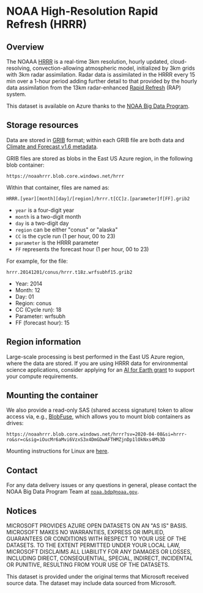 # NOAA High-Resolution Rapid Refresh (HRRR)

## Overview

The NOAAA [HRRR](https://www.nco.ncep.noaa.gov/pmb/products/hrrr/) is a real-time 3km resolution, hourly updated, cloud-resolving, convection-allowing atmospheric model, initialized by 3km grids with 3km radar assimilation. Radar data is assimilated in the HRRR every 15 min over a 1-hour period adding further detail to that provided by the hourly data assimilation from the 13km radar-enhanced [Rapid Refresh](https://rapidrefresh.noaa.gov/) (RAP) system.

This dataset is available on Azure thanks to the [NOAA Big Data Program](https://www.noaa.gov/organization/information-technology/big-data-program).


## Storage resources

Data are stored in [GRIB](https://en.wikipedia.org/wiki/GRIB) format; within each GRIB file are both data and [Climate and Forecast v1.6 metadata](http://cfconventions.org/cf-conventions/v1.6.0/cf-conventions.html).

GRIB files are stored as blobs in the East US Azure region, in the following blob container:

`https://noaahrrr.blob.core.windows.net/hrrr`

Within that container, files are named as:

`HRRR.[year][month][day]/[region]/hrrr.t[CC]z.[parameter]f[FF].grib2`

* `year` is a four-digit year
* `month` is a two-digit month
* `day` is a two-digit day
* `region` can be either "conus" or "alaska"
* `CC` is the cycle run (1 per hour, 00 to 23)
* `parameter` is the HRRR parameter
* `FF` represents the forecast hour (1 per hour, 00 to 23)

For example, for the file:

`hrrr.20141201/conus/hrrr.t18z.wrfsubhf15.grib2`

* Year: 2014
* Month: 12
* Day: 01
* Region: conus
* CC (Cycle run): 18
* Parameter: wrfsubh
* FF (forecast hour): 15


## Region information

Large-scale processing is best performed in the East US Azure region, where the data are stored.  If you are using HRRR data for environmental science applications, consider applying for an [AI for Earth grant](http://aka.ms/ai4egrants) to support your compute requirements.


## Mounting the container

We also provide a read-only SAS (shared access signature) token to allow access via, e.g., [BlobFuse](https://github.com/Azure/azure-storage-fuse), which allows you to mount blob containers as drives:

`https://noaahrrr.blob.core.windows.net/hrrr?sv=2020-04-08&si=hrrr-ro&sr=c&sig=iOucMr6aMvi6VzxS3x4DmGDwAFTHMZjnDp1lOkNxs4M%3D`

Mounting instructions for Linux are [here](https://docs.microsoft.com/en-us/azure/storage/blobs/storage-how-to-mount-container-linux).


## Contact

For any data delivery issues or any questions in general, please contact the NOAA Big Data Program Team at [`noaa.bdp@noaa.gov`](mailto:noaa.bdp@noaa.gov?subject=azure%20hrrr%20question).


## Notices

MICROSOFT PROVIDES AZURE OPEN DATASETS ON AN "AS IS" BASIS. MICROSOFT MAKES NO WARRANTIES, EXPRESS OR IMPLIED, GUARANTEES OR CONDITIONS WITH RESPECT TO YOUR USE OF THE DATASETS. TO THE EXTENT PERMITTED UNDER YOUR LOCAL LAW, MICROSOFT DISCLAIMS ALL LIABILITY FOR ANY DAMAGES OR LOSSES, INCLUDING DIRECT, CONSEQUENTIAL, SPECIAL, INDIRECT, INCIDENTAL OR PUNITIVE, RESULTING FROM YOUR USE OF THE DATASETS. 

This dataset is provided under the original terms that Microsoft received source data. The dataset may include data sourced from Microsoft. 


